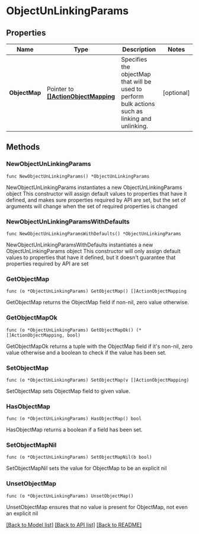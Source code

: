 # ObjectUnLinkingParams

## Properties

Name | Type | Description | Notes
------------ | ------------- | ------------- | -------------
**ObjectMap** | Pointer to [**[]ActionObjectMapping**](ActionObjectMapping.md) | Specifies the objectMap that will be used to perform bulk actions such as linking and unlinking. | [optional] 

## Methods

### NewObjectUnLinkingParams

`func NewObjectUnLinkingParams() *ObjectUnLinkingParams`

NewObjectUnLinkingParams instantiates a new ObjectUnLinkingParams object
This constructor will assign default values to properties that have it defined,
and makes sure properties required by API are set, but the set of arguments
will change when the set of required properties is changed

### NewObjectUnLinkingParamsWithDefaults

`func NewObjectUnLinkingParamsWithDefaults() *ObjectUnLinkingParams`

NewObjectUnLinkingParamsWithDefaults instantiates a new ObjectUnLinkingParams object
This constructor will only assign default values to properties that have it defined,
but it doesn't guarantee that properties required by API are set

### GetObjectMap

`func (o *ObjectUnLinkingParams) GetObjectMap() []ActionObjectMapping`

GetObjectMap returns the ObjectMap field if non-nil, zero value otherwise.

### GetObjectMapOk

`func (o *ObjectUnLinkingParams) GetObjectMapOk() (*[]ActionObjectMapping, bool)`

GetObjectMapOk returns a tuple with the ObjectMap field if it's non-nil, zero value otherwise
and a boolean to check if the value has been set.

### SetObjectMap

`func (o *ObjectUnLinkingParams) SetObjectMap(v []ActionObjectMapping)`

SetObjectMap sets ObjectMap field to given value.

### HasObjectMap

`func (o *ObjectUnLinkingParams) HasObjectMap() bool`

HasObjectMap returns a boolean if a field has been set.

### SetObjectMapNil

`func (o *ObjectUnLinkingParams) SetObjectMapNil(b bool)`

 SetObjectMapNil sets the value for ObjectMap to be an explicit nil

### UnsetObjectMap
`func (o *ObjectUnLinkingParams) UnsetObjectMap()`

UnsetObjectMap ensures that no value is present for ObjectMap, not even an explicit nil

[[Back to Model list]](../README.md#documentation-for-models) [[Back to API list]](../README.md#documentation-for-api-endpoints) [[Back to README]](../README.md)



